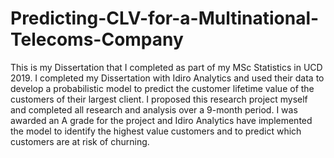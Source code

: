# Predicting-CLV-for-a-Multinational-Telecoms-Company
This is my Dissertation that I completed as part of my MSc Statistics in UCD 2019. I completed my Dissertation with Idiro Analytics and used their data to develop a probabilistic model to predict the customer lifetime value of the customers of their largest client. I proposed this research project myself and completed all research and analysis over a 9-month period. I was awarded an A grade for the project and Idiro Analytics have implemented the model to identify the highest value customers and to predict which customers are at risk of churning.
